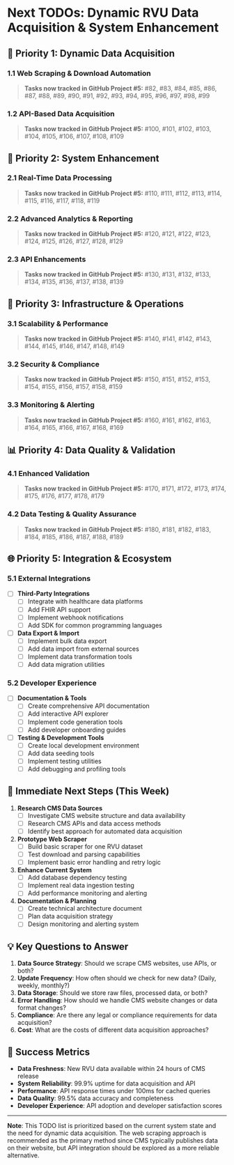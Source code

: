 # Next TODOs: Dynamic RVU Data Acquisition & System Enhancement

## 🎯 **Priority 1: Dynamic Data Acquisition**

### 1.1 Web Scraping & Download Automation
> **Tasks now tracked in GitHub Project #5:** #82, #83, #84, #85, #86, #87, #88, #89, #90, #91, #92, #93, #94, #95, #96, #97, #98, #99

### 1.2 API-Based Data Acquisition
> **Tasks now tracked in GitHub Project #5:** #100, #101, #102, #103, #104, #105, #106, #107, #108, #109

## 🚀 **Priority 2: System Enhancement**

### 2.1 Real-Time Data Processing
> **Tasks now tracked in GitHub Project #5:** #110, #111, #112, #113, #114, #115, #116, #117, #118, #119

### 2.2 Advanced Analytics & Reporting
> **Tasks now tracked in GitHub Project #5:** #120, #121, #122, #123, #124, #125, #126, #127, #128, #129

### 2.3 API Enhancements
> **Tasks now tracked in GitHub Project #5:** #130, #131, #132, #133, #134, #135, #136, #137, #138, #139

## 🔧 **Priority 3: Infrastructure & Operations**

### 3.1 Scalability & Performance
> **Tasks now tracked in GitHub Project #5:** #140, #141, #142, #143, #144, #145, #146, #147, #148, #149

### 3.2 Security & Compliance
> **Tasks now tracked in GitHub Project #5:** #150, #151, #152, #153, #154, #155, #156, #157, #158, #159

### 3.3 Monitoring & Alerting
> **Tasks now tracked in GitHub Project #5:** #160, #161, #162, #163, #164, #165, #166, #167, #168, #169

## 📊 **Priority 4: Data Quality & Validation**

### 4.1 Enhanced Validation
> **Tasks now tracked in GitHub Project #5:** #170, #171, #172, #173, #174, #175, #176, #177, #178, #179

### 4.2 Data Testing & Quality Assurance
> **Tasks now tracked in GitHub Project #5:** #180, #181, #182, #183, #184, #185, #186, #187, #188, #189

## 🌐 **Priority 5: Integration & Ecosystem**

### 5.1 External Integrations
- [ ] **Third-Party Integrations**
  - [ ] Integrate with healthcare data platforms
  - [ ] Add FHIR API support
  - [ ] Implement webhook notifications
  - [ ] Add SDK for common programming languages

- [ ] **Data Export & Import**
  - [ ] Implement bulk data export
  - [ ] Add data import from external sources
  - [ ] Implement data transformation tools
  - [ ] Add data migration utilities

### 5.2 Developer Experience
- [ ] **Documentation & Tools**
  - [ ] Create comprehensive API documentation
  - [ ] Add interactive API explorer
  - [ ] Implement code generation tools
  - [ ] Add developer onboarding guides

- [ ] **Testing & Development Tools**
  - [ ] Create local development environment
  - [ ] Add data seeding tools
  - [ ] Implement testing utilities
  - [ ] Add debugging and profiling tools

## 🎯 **Immediate Next Steps (This Week)**

1. **Research CMS Data Sources**
   - [ ] Investigate CMS website structure and data availability
   - [ ] Research CMS APIs and data access methods
   - [ ] Identify best approach for automated data acquisition

2. **Prototype Web Scraper**
   - [ ] Build basic scraper for one RVU dataset
   - [ ] Test download and parsing capabilities
   - [ ] Implement basic error handling and retry logic

3. **Enhance Current System**
   - [ ] Add database dependency testing
   - [ ] Implement real data ingestion testing
   - [ ] Add performance monitoring and alerting

4. **Documentation & Planning**
   - [ ] Create technical architecture document
   - [ ] Plan data acquisition strategy
   - [ ] Design monitoring and alerting system

## 💡 **Key Questions to Answer**

1. **Data Source Strategy**: Should we scrape CMS websites, use APIs, or both?
2. **Update Frequency**: How often should we check for new data? (Daily, weekly, monthly?)
3. **Data Storage**: Should we store raw files, processed data, or both?
4. **Error Handling**: How should we handle CMS website changes or data format changes?
5. **Compliance**: Are there any legal or compliance requirements for data acquisition?
6. **Cost**: What are the costs of different data acquisition approaches?

## 🚀 **Success Metrics**

- **Data Freshness**: New RVU data available within 24 hours of CMS release
- **System Reliability**: 99.9% uptime for data acquisition and API
- **Performance**: API response times under 100ms for cached queries
- **Data Quality**: 99.5% data accuracy and completeness
- **Developer Experience**: API adoption and developer satisfaction scores

---

**Note**: This TODO list is prioritized based on the current system state and the need for dynamic data acquisition. The web scraping approach is recommended as the primary method since CMS typically publishes data on their website, but API integration should be explored as a more reliable alternative.
